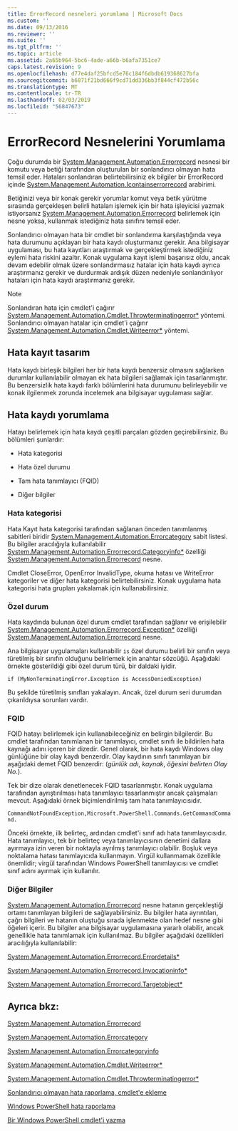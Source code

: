 ```yaml
---
title: ErrorRecord nesneleri yorumlama | Microsoft Docs
ms.custom: ''
ms.date: 09/13/2016
ms.reviewer: ''
ms.suite: ''
ms.tgt_pltfrm: ''
ms.topic: article
ms.assetid: 2a65b964-5bc6-4ade-a66b-b6afa7351ce7
caps.latest.revision: 9
ms.openlocfilehash: d77e4daf25bfcd5e76c184f6dbdb619368627bfa
ms.sourcegitcommit: b6871f21bd666f9cd71dd336bb3f844cf472b56c
ms.translationtype: MT
ms.contentlocale: tr-TR
ms.lasthandoff: 02/03/2019
ms.locfileid: "56847673"
---
```

# <a name="interpreting-errorrecord-objects"></a>ErrorRecord Nesnelerini Yorumlama

Çoğu durumda bir [System.Management.Automation.Errorrecord](/dotnet/api/System.Management.Automation.ErrorRecord) nesnesi bir komutu veya betiği tarafından oluşturulan bir sonlandırıcı olmayan hata temsil eder. Hataları sonlandıran belirtebilirsiniz ek bilgiler bir ErrorRecord içinde [System.Management.Automation.Icontainserrorrecord](/dotnet/api/System.Management.Automation.IContainsErrorRecord) arabirimi.

Betiğinizi veya bir konak gerekir yorumlar komut veya betik yürütme sırasında gerçekleşen belirli hataları işlemek için bir hata işleyicisi yazmak istiyorsanız [System.Management.Automation.Errorrecord](/dotnet/api/System.Management.Automation.ErrorRecord) belirlemek için nesne yoksa, kullanmak istediğiniz hata sınıfını temsil eder.

Sonlandırıcı olmayan hata bir cmdlet bir sonlandırma karşılaştığında veya hata durumunu açıklayan bir hata kaydı oluşturmanız gerekir. Ana bilgisayar uygulaması, bu hata kayıtları araştırmak ve gerçekleştirmek istediğiniz eylemi hata riskini azaltır. Konak uygulama kayıt işlemi başarısız oldu, ancak devam edebilir olmak üzere sonlandırmasız hatalar için hata kaydı ayrıca araştırmanız gerekir ve durdurmak ardışık düzen nedeniyle sonlandırılıyor hataları için hata kaydı araştırmanız gerekir.

> [!NOTE]
> Sonlandıran hata için cmdlet'i çağırır [System.Management.Automation.Cmdlet.Throwterminatingerror*](/dotnet/api/System.Management.Automation.Cmdlet.ThrowTerminatingError) yöntemi. Sonlandırıcı olmayan hatalar için cmdlet'i çağırır [System.Management.Automation.Cmdlet.Writeerror*](/dotnet/api/System.Management.Automation.Cmdlet.WriteError) yöntemi.

## <a name="error-record-design"></a>Hata kayıt tasarım

Hata kaydı birleşik bilgileri her bir hata kaydı benzersiz olmasını sağlarken durumlar kullanılabilir olmayan ek hata bilgileri sağlamak için tasarlanmıştır. Bu benzersizlik hata kaydı farklı bölümlerini hata durumunu belirleyebilir ve konak ilgilenmek zorunda incelemek ana bilgisayar uygulaması sağlar.

## <a name="interpreting-error-records"></a>Hata kaydı yorumlama

Hatayı belirlemek için hata kaydı çeşitli parçaları gözden geçirebilirsiniz. Bu bölümleri şunlardır:

- Hata kategorisi

- Hata özel durumu

- Tam hata tanımlayıcı (FQID)

- Diğer bilgiler

### <a name="the-error-category"></a>Hata kategorisi

Hata Kayıt hata kategorisi tarafından sağlanan önceden tanımlanmış sabitleri biridir [System.Management.Automation.Errorcategory](/dotnet/api/System.Management.Automation.ErrorCategory) sabit listesi. Bu bilgiler aracılığıyla kullanılabilir [System.Management.Automation.Errorrecord.Categoryinfo*](/dotnet/api/System.Management.Automation.ErrorRecord.CategoryInfo) özelliği [System.Management.Automation.Errorrecord](/dotnet/api/System.Management.Automation.ErrorRecord) nesne.

Cmdlet CloseError, OpenError InvalidType, okuma hatası ve WriteError kategoriler ve diğer hata kategorisi belirtebilirsiniz. Konak uygulama hata kategorisi hata grupları yakalamak için kullanabilirsiniz.

### <a name="the-exception"></a>Özel durum

Hata kaydında bulunan özel durum cmdlet tarafından sağlanır ve erişilebilir [System.Management.Automation.Errorrecord.Exception*](/dotnet/api/System.Management.Automation.ErrorRecord.Exception) özelliği [ System.Management.Automation.Errorrecord](/dotnet/api/System.Management.Automation.ErrorRecord) nesne.

Ana bilgisayar uygulamaları kullanabilir `is` özel durumu belirli bir sınıfın veya türetilmiş bir sınıfın olduğunu belirlemek için anahtar sözcüğü. Aşağıdaki örnekte gösterildiği gibi özel durum türü, bir daldaki iyidir.

`if (MyNonTerminatingError.Exception is AccessDeniedException)`

Bu şekilde türetilmiş sınıfları yakalayın. Ancak, özel durum seri durumdan çıkarıldıysa sorunları vardır.

### <a name="the-fqid"></a>FQID

FQID hatayı belirlemek için kullanabileceğiniz en belirgin bilgilerdir. Bu cmdlet tarafından tanımlanan bir tanımlayıcı, cmdlet sınıfı ile bildirilen hata kaynağı adını içeren bir dizedir. Genel olarak, bir hata kaydı Windows olay günlüğüne bir olay kaydı benzerdir. Olay kaydının sınıfı tanımlayan bir aşağıdaki demet FQID benzerdir: (*günlük adı*, *kaynak*, *öğesini belirten Olay No.*).

Tek bir dize olarak denetlenecek FQID tasarlanmıştır. Konak uygulama tarafından ayrıştırılması hata tanımlayıcı tasarlanmıştır ancak çalışmaları mevcut. Aşağıdaki örnek biçimlendirilmiş tam hata tanımlayıcısıdır.

`CommandNotFoundException,Microsoft.PowerShell.Commands.GetCommandCommand.`

Önceki örnekte, ilk belirteç, ardından cmdlet'i sınıf adı hata tanımlayıcısıdır. Hata tanımlayıcı, tek bir belirteç veya tanımlayıcısının denetimi dallara ayırmaya izin veren bir noktayla ayrılmış tanımlayıcı olabilir. Boşluk veya noktalama hatası tanımlayıcıda kullanmayın. Virgül kullanmamak özellikle önemlidir; virgül tarafından Windows PowerShell tanımlayıcısı ve cmdlet sınıf adını ayırmak için kullanılır.

### <a name="other-information"></a>Diğer Bilgiler

[System.Management.Automation.Errorrecord](/dotnet/api/System.Management.Automation.ErrorRecord) nesne hatanın gerçekleştiği ortamı tanımlayan bilgileri de sağlayabilirsiniz. Bu bilgiler hata ayrıntıları, çağrı bilgileri ve hatanın oluştuğu sırada işlenmekte olan hedef nesne gibi öğeleri içerir. Bu bilgiler ana bilgisayar uygulamasına yararlı olabilir, ancak genellikle hata tanımlamak için kullanılmaz. Bu bilgiler aşağıdaki özellikleri aracılığıyla kullanılabilir:

[System.Management.Automation.Errorrecord.Errordetails*](/dotnet/api/System.Management.Automation.ErrorRecord.ErrorDetails)

[System.Management.Automation.Errorrecord.Invocationinfo*](/dotnet/api/System.Management.Automation.ErrorRecord.InvocationInfo)

[System.Management.Automation.Errorrecord.Targetobject*](/dotnet/api/System.Management.Automation.ErrorRecord.TargetObject)

## <a name="see-also"></a>Ayrıca bkz:

[System.Management.Automation.Errorrecord](/dotnet/api/System.Management.Automation.ErrorRecord)

[System.Management.Automation.Errorcategory](/dotnet/api/System.Management.Automation.ErrorCategory)

[System.Management.Automation.Errorcategoryinfo](/dotnet/api/System.Management.Automation.ErrorCategoryInfo)

[System.Management.Automation.Cmdlet.Writeerror*](/dotnet/api/System.Management.Automation.Cmdlet.WriteError)

[System.Management.Automation.Cmdlet.Throwterminatingerror*](/dotnet/api/System.Management.Automation.Cmdlet.ThrowTerminatingError)

[Sonlandırıcı olmayan hata raporlama, cmdlet'e ekleme](./adding-non-terminating-error-reporting-to-your-cmdlet.md)

[Windows PowerShell hata raporlama](./error-reporting-concepts.md)

[Bir Windows PowerShell cmdlet'i yazma](./writing-a-windows-powershell-cmdlet.md)
